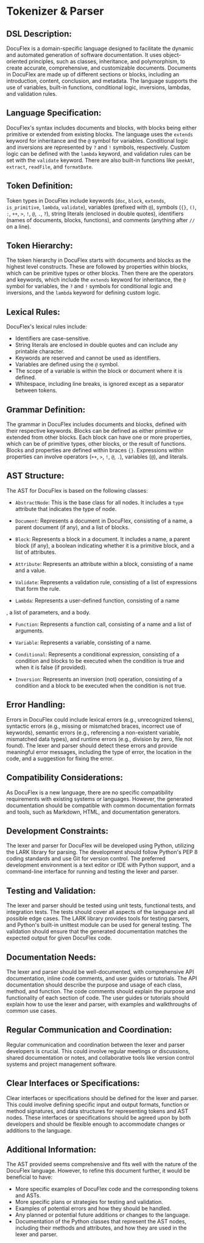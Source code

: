 # Tokenizer & Parser

## DSL Description:

DocuFlex is a domain-specific language designed to facilitate the dynamic and automated generation of software documentation. It uses object-oriented principles, such as classes, inheritance, and polymorphism, to create accurate, comprehensive, and customizable documents. Documents in DocuFlex are made up of different sections or blocks, including an introduction, content, conclusion, and metadata. The language supports the use of variables, built-in functions, conditional logic, inversions, lambdas, and validation rules.

## Language Specification:

DocuFlex's syntax includes documents and blocks, with blocks being either primitive or extended from existing blocks. The language uses the `extends` keyword for inheritance and the `@` symbol for variables. Conditional logic and inversions are represented by `?` and `!` symbols, respectively. Custom logic can be defined with the `lambda` keyword, and validation rules can be set with the `validate` keyword. There are also built-in functions like `peekAt`, `extract`, `readFile`, and `formatDate`.

## Token Definition:

Token types in DocuFlex include keywords (`doc`, `block`, `extends`, `is_primitive`, `lambda`, `validate`), variables (prefixed with `@`), symbols (`{}`, `()`, `:`, `++`, `>`, `!`, `@`, `.`, `?`), string literals (enclosed in double quotes), identifiers (names of documents, blocks, functions), and comments (anything after `//` on a line).

## Token Hierarchy:

The token hierarchy in DocuFlex starts with documents and blocks as the highest level constructs. These are followed by properties within blocks, which can be primitive types or other blocks. Then there are the operators and keywords, which include the `extends` keyword for inheritance, the `@` symbol for variables, the `?` and `!` symbols for conditional logic and inversions, and the `lambda` keyword for defining custom logic.

## Lexical Rules:

DocuFlex's lexical rules include:
- Identifiers are case-sensitive.
- String literals are enclosed in double quotes and can include any printable character.
- Keywords are reserved and cannot be used as identifiers.
- Variables are defined using the `@` symbol.
- The scope of a variable is within the block or document where it is defined.
- Whitespace, including line breaks, is ignored except as a separator between tokens.

## Grammar Definition:

The grammar in DocuFlex includes documents and blocks, defined with their respective keywords. Blocks can be defined as either primitive or extended from other blocks. Each block can have one or more properties, which can be of primitive types, other blocks, or the result of functions. Blocks and properties are defined within braces `{}`. Expressions within properties can involve operators (`++`, `>`, `!`, `@`, `.`), variables (`@`), and literals.

## AST Structure:

The AST for DocuFlex is based on the following classes:

- `AbstractNode`: This is the base class for all nodes. It includes a `type` attribute that indicates the type of node.

- `Document`: Represents a document in DocuFlex, consisting of a name, a parent document (if any), and a list of blocks.

- `Block`: Represents a block in a document. It includes a name, a parent block (if any), a boolean indicating whether it is a primitive block, and a list of attributes.

- `Attribute`: Represents an attribute within a block, consisting of a name and a value.

- `Validate`: Represents a validation rule, consisting of a list of expressions that form the rule.

- `Lambda`: Represents a user-defined function, consisting of a name

, a list of parameters, and a body.

- `Function`: Represents a function call, consisting of a name and a list of arguments.

- `Variable`: Represents a variable, consisting of a name.

- `Conditional`: Represents a conditional expression, consisting of a condition and blocks to be executed when the condition is true and when it is false (if provided).

- `Inversion`: Represents an inversion (not) operation, consisting of a condition and a block to be executed when the condition is not true.

## Error Handling:

Errors in DocuFlex could include lexical errors (e.g., unrecognized tokens), syntactic errors (e.g., missing or mismatched braces, incorrect use of keywords), semantic errors (e.g., referencing a non-existent variable, mismatched data types), and runtime errors (e.g., division by zero, file not found). The lexer and parser should detect these errors and provide meaningful error messages, including the type of error, the location in the code, and a suggestion for fixing the error.

## Compatibility Considerations:

As DocuFlex is a new language, there are no specific compatibility requirements with existing systems or languages. However, the generated documentation should be compatible with common documentation formats and tools, such as Markdown, HTML, and documentation generators.

## Development Constraints:

The lexer and parser for DocuFlex will be developed using Python, utilizing the LARK library for parsing. The development should follow Python's PEP 8 coding standards and use Git for version control. The preferred development environment is a text editor or IDE with Python support, and a command-line interface for running and testing the lexer and parser.

## Testing and Validation:

The lexer and parser should be tested using unit tests, functional tests, and integration tests. The tests should cover all aspects of the language and all possible edge cases. The LARK library provides tools for testing parsers, and Python's built-in unittest module can be used for general testing. The validation should ensure that the generated documentation matches the expected output for given DocuFlex code.

## Documentation Needs:

The lexer and parser should be well-documented, with comprehensive API documentation, inline code comments, and user guides or tutorials. The API documentation should describe the purpose and usage of each class, method, and function. The code comments should explain the purpose and functionality of each section of code. The user guides or tutorials should explain how to use the lexer and parser, with examples and walkthroughs of common use cases.

## Regular Communication and Coordination:

Regular communication and coordination between the lexer and parser developers is crucial. This could involve regular meetings or discussions, shared documentation or notes, and collaborative tools like version control systems and project management software.

## Clear Interfaces or Specifications:

Clear interfaces or specifications should be defined for the lexer and parser. This could involve defining specific input and output formats, function or method signatures, and data structures for representing tokens and AST nodes. These interfaces or specifications should be agreed upon by both developers and should be flexible enough to accommodate changes or additions to the language.

## Additional Information:

The AST provided seems comprehensive and fits well with the nature of the DocuFlex language. However, to refine this document further, it would be beneficial to have:
- More specific examples of DocuFlex code and the corresponding tokens and ASTs.
- More specific plans or strategies for testing and validation.
- Examples of potential errors and how they should be handled.
- Any planned or potential future additions or changes to the language.
- Documentation of the Python classes that represent the AST nodes, including their methods and attributes, and how they are used in the lexer and parser.
